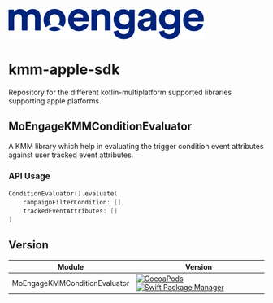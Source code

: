 ![logo.png](.github/logo.png)

kmm-apple-sdk
======================================
Repository for the different kotlin-multiplatform supported libraries supporting apple platforms.

## MoEngageKMMConditionEvaluator
A KMM library which help in evaluating the trigger condition event attributes against user tracked event attributes.

### API Usage
```swift
ConditionEvaluator().evaluate(
    campaignFilterCondition: [],
    trackedEventAttributes: []
)
```

## Version

|             Module            |             Version            |
|-------------------------------|--------------------------------|
| MoEngageKMMConditionEvaluator | [![CocoaPods](https://img.shields.io/cocoapods/v/MoEngageKMMConditionEvaluator.svg?label=CocoaPods&color=C90005)](https://badge.fury.io/co/MoEngageKMMConditionEvaluator) [![Swift Package Manager](https://img.shields.io/github/v/tag/moengage/kmm-apple-sdk?label=SPM&color=orange)](https://badge.fury.io/gh/moengage%2Fkmm-apple-sdk) |
